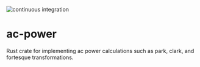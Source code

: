 ![continuous integration](https://github.com/unifi-consortium/ac-power/actions/workflows/rust.yml/badge.svg)

# ac-power
Rust crate for implementing ac power calculations such as park, clark, and fortesque transformations.
